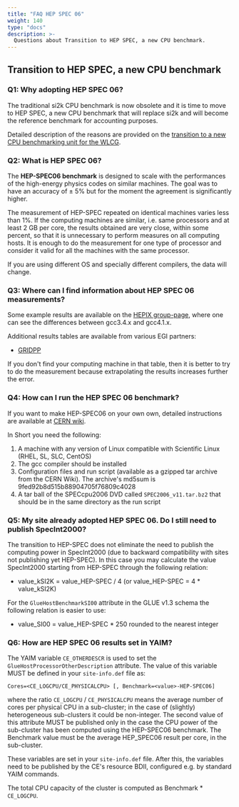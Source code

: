 ```yaml
---
title: "FAQ HEP SPEC 06"
weight: 140
type: "docs"
description: >-
  Questions about Transition to HEP SPEC, a new CPU benchmark.
---
```


## Transition to HEP SPEC, a new CPU benchmark

### Q1: Why adopting HEP SPEC 06?

The traditional si2k CPU benchmark is now obsolete and it is time to move to HEP
SPEC, a new CPU benchmark that will replace si2k and will become the reference
benchmark for accounting purposes.

Detailed description of the reasons are provided on the
[transition to a new CPU benchmarking unit for the WLCG](http://indico.cern.ch/getFile.py/access?contribId=3&sessionId=0&resId=0&materialId=0&confId=49388).

### Q2: What is HEP SPEC 06?

The **HEP-SPEC06 benchmark** is designed to scale with the performances of the
high-energy physics codes on similar machines. The goal was to have an accuracy
of ± 5% but for the moment the agreement is significantly higher.

The measurement of HEP-SPEC repeated on identical machines varies less than 1%.
If the computing machines are similar, i.e. same processors and at least 2 GB
per core, the results obtained are very close, within some percent, so that it
is unnecessary to perform measures on all computing hosts. It is enough to do
the measurement for one type of processor and consider it valid for all the
machines with the same processor.

If you are using different OS and specially different compilers, the data will
change.

### Q3: Where can I find information about HEP SPEC 06 measurements?

Some example results are available on the
[HEPIX group-page](http://w3.hepix.org/benchmarking.html), where one can see the
differences between gcc3.4.x and gcc4.1.x.

Additional results tables are available from various EGI partners:

- [GRIDPP](https://www.gridpp.ac.uk/wiki/HEPSPEC06)

If you don't find your computing machine in that table, then it is better to try
to do the measurement because extrapolating the results increases further the
error.

### Q4: How can I run the HEP SPEC 06 benchmark?

If you want to make HEP-SPEC06 on your own own, detailed instructions are
available at
[CERN wiki](https://twiki.cern.ch/twiki/bin/view/FIOgroup/TsiBenchHEPSPECWlcg).

In Short you need the following:

1. A machine with any version of Linux compatible with Scientific Linux (RHEL,
   SL, SLC, CentOS)
2. The gcc compiler should be installed
3. Configuration files and run script (available as a gzipped tar archive from
   the CERN Wiki). The archive's md5sum is 9fed92b8d515b88904705f76809c4028
4. A tar ball of the SPECcpu2006 DVD called `SPEC2006_v11.tar.bz2` that should
   be in the same directory as the run script

### Q5: My site already adopted HEP SPEC 06. Do I still need to publish SpecInt2000?

The transition to HEP-SPEC does not eliminate the need to publish the computing
power in SpecInt2000 (due to backward compatibility with sites not publishing
yet HEP-SPEC). In this case you may calculate the value SpecInt2000 starting
from HEP-SPEC through the following relation:

- value_kSI2K = value_HEP-SPEC / 4 (or value_HEP-SPEC = 4 \* value_kSI2K)

For the `GlueHostBenchmarkSI00` attribute in the GLUE v1.3 schema the following
relation is easier to use:

- value_SI00 = value_HEP-SPEC \* 250 rounded to the nearest integer

### Q6: How are HEP SPEC 06 results set in YAIM?

The YAIM variable `CE_OTHERDESCR` is used to set the
`GlueHostProcessorOtherDescription` attribute. The value of this variable MUST
be defined in your `site-info.def` file as:

```shell
Cores=<CE_LOGCPU/CE_PHYSICALCPU> [, Benchmark=<value>-HEP-SPEC06]
```

where the ratio `CE_LOGCPU` / `CE_PHYSICALCPU` means the average number of cores
per physical CPU in a sub-cluster; in the case of (slightly) heterogeneous
sub-clusters it could be non-integer. The second value of this attribute MUST be
published only in the case the CPU power of the sub-cluster has been computed
using the HEP-SPEC06 benchmark. The Benchmark value must be the average
HEP_SPEC06 result per core, in the sub-cluster.

These variables are set in your `site-info.def` file. After this, the variables
need to be published by the CE's resource BDII, configured e.g. by standard YAIM
commands.

The total CPU capacity of the cluster is computed as Benchmark \* `CE_LOGCPU`.
